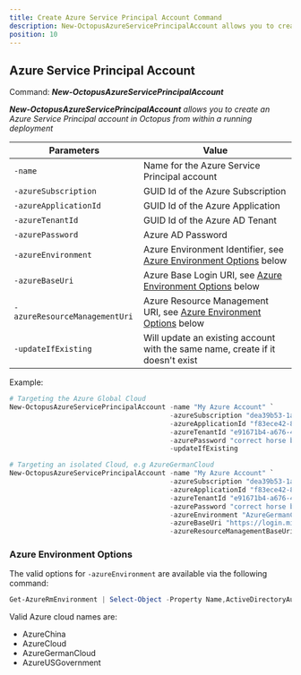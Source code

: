 ```yaml
---
title: Create Azure Service Principal Account Command
description: New-OctopusAzureServicePrincipalAccount allows you to create an Azure Service Principal account in Octopus from within a running deployment
position: 10
---
```


## Azure Service Principal Account
Command: **_New-OctopusAzureServicePrincipalAccount_**

_**New-OctopusAzureServicePrincipalAccount** allows you to create an Azure Service Principal account in Octopus from within a running deployment_

| Parameters                    | Value                                                                                                      |
|-------------------------------|------------------------------------------------------------------------------------------------------------|
| `-name`                       | Name for the Azure Service Principal account                                                             |
| `-azureSubscription`          | GUID Id of the Azure Subscription                                                                          |
| `-azureApplicationId`         | GUID Id of the Azure Application                                                                           |
| `-azureTenantId`              | GUID Id of the Azure AD Tenant                                                                             |
| `-azurePassword`              | Azure AD Password                                                                                          |
| `-azureEnvironment`           | Azure Environment Identifier,  see [Azure Environment Options](#azure-environment-options) below           |
| `-azureBaseUri`               | Azure Base Login URI, see [Azure Environment Options](#azure-environment-options) below                    |
| `-azureResourceManagementUri` | Azure Resource Management URI,  see [Azure Environment Options](#azure-environment-options) below          |
| `-updateIfExisting`           | Will update an existing account with the same name, create if it doesn't exist |

Example:
```powershell
# Targeting the Azure Global Cloud
New-OctopusAzureServicePrincipalAccount -name "My Azure Account" `
                                        -azureSubscription "dea39b53-1ac8-4adc-b291-a44b205921af" `
                                        -azureApplicationId "f83ece42-857d-44ed-9652-0765af7fa7d4" `
                                        -azureTenantId "e91671b4-a676-4cb6-8ff8-69fcb8e048d6" `
                                        -azurePassword "correct horse battery staple" `
                                        -updateIfExisting

# Targeting an isolated Cloud, e.g AzureGermanCloud
New-OctopusAzureServicePrincipalAccount -name "My Azure Account" `
                                        -azureSubscription "dea39b53-1ac8-4adc-b291-a44b205921af" `
                                        -azureApplicationId "f83ece42-857d-44ed-9652-0765af7fa7d4" `
                                        -azureTenantId "e91671b4-a676-4cb6-8ff8-69fcb8e048d6" `
                                        -azurePassword "correct horse battery staple" `
                                        -azureEnvironment "AzureGermanCloud" `
                                        -azureBaseUri "https://login.microsoftonline.de/" `
                                        -azureResourceManagementBaseUri "https://management.microsoftazure.de/"
```

### Azure Environment Options

The valid options for `-azureEnvironment` are available via the following command:
```powershell
Get-AzureRmEnvironment | Select-Object -Property Name,ActiveDirectoryAuthority,ResourceManagerUrl
```

Valid Azure cloud names are:
- AzureChina
- AzureCloud
- AzureGermanCloud
- AzureUSGovernment
